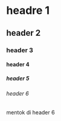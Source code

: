 # headre 1
## header 2
### header 3
#### header 4
##### header 5
###### header 6
mentok di header 6
